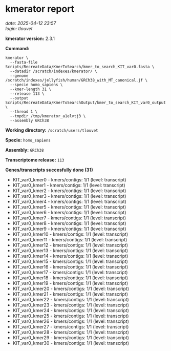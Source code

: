 # kmerator report
*date: 2025-04-12 23:57*  
*login: tlouvet*

**kmerator version:** 2.3.1

**Command:**

```
kmerator \
  --fasta-file Scripts/RecreateData/KmerToSearch/kmer_to_search_KIT_var0.fasta \
  --datadir /scratch/indexes/kmerator/ \
  --genome /scratch/indexes/jellyfish/human/GRCh38_with_MT_canonical.jf \
  --specie homo_sapiens \
  --kmer-length 31 \
  --release 113 \
  --output Scripts/RecreateData/KmerToSearchOutput/kmer_to_search_KIT_var0_output \
  --thread 1 \
  --tmpdir /tmp/kmerator_a1elvtj3 \
  --assembly GRCh38
```

**Working directory:** `/scratch/users/tlouvet`

**Specie:** `homo_sapiens`

**Assembly:** `GRCh38`

**Transcriptome release:** `113`

**Genes/transcripts succesfully done (31)**

- KIT_var0_kmer0 - kmers/contigs: 1/1 (level: transcript)
- KIT_var0_kmer1 - kmers/contigs: 1/1 (level: transcript)
- KIT_var0_kmer2 - kmers/contigs: 1/1 (level: transcript)
- KIT_var0_kmer3 - kmers/contigs: 1/1 (level: transcript)
- KIT_var0_kmer4 - kmers/contigs: 1/1 (level: transcript)
- KIT_var0_kmer5 - kmers/contigs: 1/1 (level: transcript)
- KIT_var0_kmer6 - kmers/contigs: 1/1 (level: transcript)
- KIT_var0_kmer7 - kmers/contigs: 1/1 (level: transcript)
- KIT_var0_kmer8 - kmers/contigs: 1/1 (level: transcript)
- KIT_var0_kmer9 - kmers/contigs: 1/1 (level: transcript)
- KIT_var0_kmer10 - kmers/contigs: 1/1 (level: transcript)
- KIT_var0_kmer11 - kmers/contigs: 1/1 (level: transcript)
- KIT_var0_kmer12 - kmers/contigs: 1/1 (level: transcript)
- KIT_var0_kmer13 - kmers/contigs: 1/1 (level: transcript)
- KIT_var0_kmer14 - kmers/contigs: 1/1 (level: transcript)
- KIT_var0_kmer15 - kmers/contigs: 1/1 (level: transcript)
- KIT_var0_kmer16 - kmers/contigs: 1/1 (level: transcript)
- KIT_var0_kmer17 - kmers/contigs: 1/1 (level: transcript)
- KIT_var0_kmer18 - kmers/contigs: 1/1 (level: transcript)
- KIT_var0_kmer19 - kmers/contigs: 1/1 (level: transcript)
- KIT_var0_kmer20 - kmers/contigs: 1/1 (level: transcript)
- KIT_var0_kmer21 - kmers/contigs: 1/1 (level: transcript)
- KIT_var0_kmer22 - kmers/contigs: 1/1 (level: transcript)
- KIT_var0_kmer23 - kmers/contigs: 1/1 (level: transcript)
- KIT_var0_kmer24 - kmers/contigs: 1/1 (level: transcript)
- KIT_var0_kmer25 - kmers/contigs: 1/1 (level: transcript)
- KIT_var0_kmer26 - kmers/contigs: 1/1 (level: transcript)
- KIT_var0_kmer27 - kmers/contigs: 1/1 (level: transcript)
- KIT_var0_kmer28 - kmers/contigs: 1/1 (level: transcript)
- KIT_var0_kmer29 - kmers/contigs: 1/1 (level: transcript)
- KIT_var0_kmer30 - kmers/contigs: 1/1 (level: transcript)
